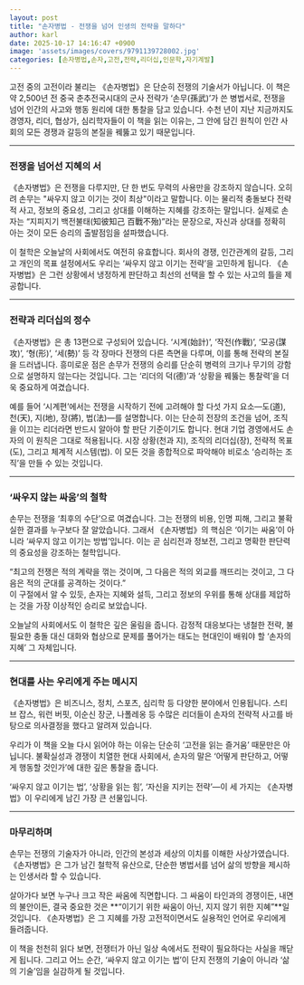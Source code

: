 ```yaml
---
layout: post
title: "손자병법 - 전쟁을 넘어 인생의 전략을 말하다"
author: karl
date: 2025-10-17 14:16:47 +0900
image: 'assets/images/covers/9791139728002.jpg'
categories: [손자병법,손자,고전,전략,리더십,인문학,자기계발]
---
```


고전 중의 고전이라 불리는 《손자병법》은 단순히 전쟁의 기술서가 아닙니다. 이 책은 약 2,500년 전 중국 춘추전국시대의 군사 전략가 ‘손무(孫武)’가 쓴 병법서로, 전쟁을 넘어 인간의 사고와 행동 원리에 대한 통찰을 담고 있습니다. 수천 년이 지난 지금까지도 경영자, 리더, 협상가, 심리학자들이 이 책을 읽는 이유는, 그 안에 담긴 원칙이 인간 사회의 모든 경쟁과 갈등의 본질을 꿰뚫고 있기 때문입니다.

---

### 전쟁을 넘어선 지혜의 서

《손자병법》은 전쟁을 다루지만, 단 한 번도 무력의 사용만을 강조하지 않습니다. 오히려 손무는 "싸우지 않고 이기는 것이 최상"이라고 말합니다. 이는 물리적 충돌보다 전략적 사고, 정보의 중요성, 그리고 상대를 이해하는 지혜를 강조하는 말입니다. 실제로 손자는 “지피지기 백전불태(知彼知己 百戰不殆)”라는 문장으로, 자신과 상대를 정확히 아는 것이 모든 승리의 출발점임을 설파했습니다.  

이 철학은 오늘날의 사회에서도 여전히 유효합니다. 회사의 경쟁, 인간관계의 갈등, 그리고 개인의 목표 설정에서도 우리는 ‘싸우지 않고 이기는 전략’을 고민하게 됩니다. 《손자병법》은 그런 상황에서 냉정하게 판단하고 최선의 선택을 할 수 있는 사고의 틀을 제공합니다.

---

### 전략과 리더십의 정수

《손자병법》은 총 13편으로 구성되어 있습니다. ‘시계(始計)’, ‘작전(作戰)’, ‘모공(謀攻)’, ‘형(形)’, ‘세(勢)’ 등 각 장마다 전쟁의 다른 측면을 다루며, 이를 통해 전략의 본질을 드러냅니다. 흥미로운 점은 손무가 전쟁의 승리를 단순히 병력의 크기나 무기의 강함으로 설명하지 않는다는 것입니다. 그는 ‘리더의 덕(德)’과 ‘상황을 꿰뚫는 통찰력’을 더욱 중요하게 여겼습니다.  

예를 들어 ‘시계편’에서는 전쟁을 시작하기 전에 고려해야 할 다섯 가지 요소—도(道), 천(天), 지(地), 장(將), 법(法)—를 설명합니다. 이는 단순히 전장의 조건을 넘어, 조직을 이끄는 리더라면 반드시 알아야 할 판단 기준이기도 합니다. 현대 기업 경영에서도 손자의 이 원칙은 그대로 적용됩니다. 시장 상황(천과 지), 조직의 리더십(장), 전략적 목표(도), 그리고 체계적 시스템(법). 이 모든 것을 종합적으로 파악해야 비로소 ‘승리하는 조직’을 만들 수 있는 것입니다.

---

### ‘싸우지 않는 싸움’의 철학

손무는 전쟁을 ‘최후의 수단’으로 여겼습니다. 그는 전쟁의 비용, 인명 피해, 그리고 불확실한 결과를 누구보다 잘 알았습니다. 그래서 《손자병법》의 핵심은 ‘이기는 싸움’이 아니라 ‘싸우지 않고 이기는 방법’입니다. 이는 곧 심리전과 정보전, 그리고 명확한 판단력의 중요성을 강조하는 철학입니다.  

“최고의 전쟁은 적의 계략을 꺾는 것이며, 그 다음은 적의 외교를 깨뜨리는 것이고, 그 다음은 적의 군대를 공격하는 것이다.”  
이 구절에서 알 수 있듯, 손자는 지혜와 설득, 그리고 정보의 우위를 통해 상대를 제압하는 것을 가장 이상적인 승리로 보았습니다.  

오늘날의 사회에서도 이 철학은 깊은 울림을 줍니다. 감정적 대응보다는 냉철한 전략, 불필요한 충돌 대신 대화와 협상으로 문제를 풀어가는 태도는 현대인이 배워야 할 ‘손자의 지혜’ 그 자체입니다.

---

### 현대를 사는 우리에게 주는 메시지

《손자병법》은 비즈니스, 정치, 스포츠, 심리학 등 다양한 분야에서 인용됩니다. 스티브 잡스, 워런 버핏, 이순신 장군, 나폴레옹 등 수많은 리더들이 손자의 전략적 사고를 바탕으로 의사결정을 했다고 알려져 있습니다.  

우리가 이 책을 오늘 다시 읽어야 하는 이유는 단순히 ‘고전을 읽는 즐거움’ 때문만은 아닙니다. 불확실성과 경쟁이 치열한 현대 사회에서, 손자의 말은 ‘어떻게 판단하고, 어떻게 행동할 것인가’에 대한 깊은 통찰을 줍니다.  

‘싸우지 않고 이기는 법’, ‘상황을 읽는 힘’, ‘자신을 지키는 전략’—이 세 가지는 《손자병법》이 우리에게 남긴 가장 큰 선물입니다.  

---

### 마무리하며

손무는 전쟁의 기술자가 아니라, 인간의 본성과 세상의 이치를 이해한 사상가였습니다. 《손자병법》은 그가 남긴 철학적 유산으로, 단순한 병법서를 넘어 삶의 방향을 제시하는 인생서라 할 수 있습니다.  

살아가다 보면 누구나 크고 작은 싸움에 직면합니다. 그 싸움이 타인과의 경쟁이든, 내면의 불안이든, 결국 중요한 것은 **“이기기 위한 싸움이 아닌, 지지 않기 위한 지혜”**일 것입니다. 《손자병법》은 그 지혜를 가장 고전적이면서도 실용적인 언어로 우리에게 들려줍니다.  

이 책을 천천히 읽다 보면, 전쟁터가 아닌 일상 속에서도 전략이 필요하다는 사실을 깨닫게 됩니다. 그리고 어느 순간, ‘싸우지 않고 이기는 법’이 단지 전쟁의 기술이 아니라 ‘삶의 기술’임을 실감하게 될 것입니다.
